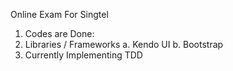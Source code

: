 Online Exam For Singtel

1. Codes are Done:
2. Libraries / Frameworks
    a. Kendo UI
    b. Bootstrap
3. Currently Implementing TDD